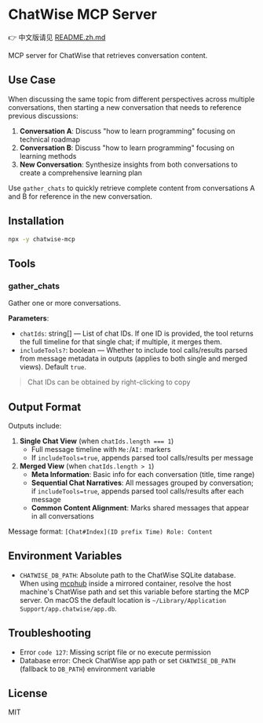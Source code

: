 # ChatWise MCP Server

👉 中文版请见 [README.zh.md](README.zh.md)

MCP server for ChatWise that retrieves conversation content.

## Use Case

When discussing the same topic from different perspectives across multiple conversations, then starting a new conversation that needs to reference previous discussions:

1. **Conversation A**: Discuss "how to learn programming" focusing on technical roadmap
2. **Conversation B**: Discuss "how to learn programming" focusing on learning methods
3. **New Conversation**: Synthesize insights from both conversations to create a comprehensive learning plan

Use `gather_chats` to quickly retrieve complete content from conversations A and B for reference in the new conversation.

## Installation

```bash
npx -y chatwise-mcp
```

## Tools

### gather_chats

Gather one or more conversations.

**Parameters**:

- `chatIds`: string[] — List of chat IDs. If one ID is provided, the tool returns the full timeline for that single chat; if multiple, it merges them.
- `includeTools?`: boolean — Whether to include tool calls/results parsed from message metadata in outputs (applies to both single and merged views). Default `true`.

> Chat IDs can be obtained by right-clicking to copy

## Output Format

Outputs include:

1. **Single Chat View** (when `chatIds.length === 1`)
   - Full message timeline with `Me:`/`AI:` markers
   - If `includeTools=true`, appends parsed tool calls/results per message
2. **Merged View** (when `chatIds.length > 1`)
   - **Meta Information**: Basic info for each conversation (title, time range)
   - **Sequential Chat Narratives**: All messages grouped by conversation; if `includeTools=true`, appends parsed tool calls/results after each message
   - **Common Content Alignment**: Marks shared messages that appear in all conversations

Message format: `[Chat#Index](ID prefix Time) Role: Content`

## Environment Variables

- `CHATWISE_DB_PATH`: Absolute path to the ChatWise SQLite database. When using [mcphub](https://github.com/samanhappy/mcphub) inside a mirrored container, resolve the host machine's ChatWise path and set this variable before starting the MCP server. On macOS the default location is `~/Library/Application Support/app.chatwise/app.db`.

## Troubleshooting

- Error `code 127`: Missing script file or no execute permission
- Database error: Check ChatWise app path or set `CHATWISE_DB_PATH` (fallback to `DB_PATH`) environment variable

## License

MIT
